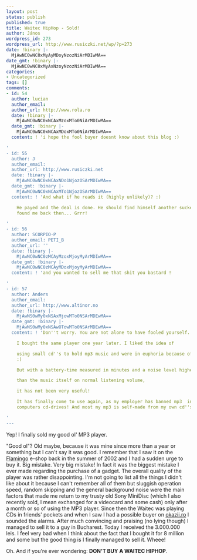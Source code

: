 ```yaml
---
layout: post
status: publish
published: true
title: Waitec HipHop - Sold!
author: János
wordpress_id: 273
wordpress_url: http://www.rusiczki.net/wp/?p=273
date: !binary |-
  MjAwNC0wNC0xMyAyMDoyNzozNiArMDIwMA==
date_gmt: !binary |-
  MjAwNC0wNC0xMyAxNzoyNzozNiArMDIwMA==
categories:
- Uncategorized
tags: []
comments:
- id: 54
  author: lucian
  author_email: 
  author_url: http://www.rola.ro
  date: !binary |-
    MjAwNC0wNC0xNCAxMzoxMTo0NiArMDIwMA==
  date_gmt: !binary |-
    MjAwNC0wNC0xNCAxMDoxMTo0NiArMDIwMA==
  content: ! 'i hope the fool buyer doesnt know about this blog :)

'
- id: 55
  author: J
  author_email: 
  author_url: http://www.rusiczki.net
  date: !binary |-
    MjAwNC0wNC0xNCAxNDo1NjozOSArMDIwMA==
  date_gmt: !binary |-
    MjAwNC0wNC0xNCAxMTo1NjozOSArMDIwMA==
  content: ! 'And what if he reads it (highly unlikely)? :)

    He payed and the deal is done. He should find himself another sucker as Flamingo
    found me back then... Grrr!

'
- id: 56
  author: SCORPIO-P
  author_email: PETI_B
  author_url: ''
  date: !binary |-
    MjAwNC0wNC0zMCAyMzoxMjoyMyArMDIwMA==
  date_gmt: !binary |-
    MjAwNC0wNC0zMCAyMDoxMjoyMyArMDIwMA==
  content: ! 'and you wanted to sell me that shit you bastard !

'
- id: 57
  author: Anders
  author_email: 
  author_url: http://www.altinor.no
  date: !binary |-
    MjAwNS0wMy0xNSAxMjowMTo0NSArMDEwMA==
  date_gmt: !binary |-
    MjAwNS0wMy0xNSAwOTowMTo0NSArMDEwMA==
  content: ! 'Don''t worry. You are not alone to have fooled yourself.

    I bought the same player one year later. I liked the idea of

    using small cd''s to hold mp3 music and were in euphoria because of a job assignment
    :)

    But with a battery-time measured in minutes and a noise level higher

    than the music itself on normal listening volume,

    it has not been very useful!

    It has finally come to use again, as my employer has banned mp3  in our office
    computers cd-drives! And most my mp3 is self-made from my own cd''s anyway!

'
---
```

<p>Yep! I finally sold my good ol' MP3 player.</p>
<p>"Good ol"? Old maybe, because it was mine since more than a year or something but I can't say it was good. I remember that I saw it on the <a href="http://www.flamingo.ro">Flamingo</a> e-shop back in the summer of 2002 and I had a sudden urge to buy it. Big mistake. Very big mistake! In fact it was the biggest mistake I ever made regarding the purchase of a gadget. The overall quality of the player was rather disappointing. I'm not going to list all the things I didn't like about it because I can't remember all of them but sluggish operation speed, random skipping and the general background noise were the main factors that made me return to my trusty old Sony MiniDisc (which I also recently sold, I mean exchanged for a videocard and some cash) only after a month or so of using the MP3 player. Since then the Waitec was playing CDs in friends' pockets and when I saw I had a possible buyer on <a href="http://www.okazii.ro/catalog/view_item.php3?LotID=423462">okazii.ro</a> I sounded the alarms. After much convincing and praising (no lying though) I managed to sell it to a guy in Bucharest. Today I received the 3.000.000 leis. I feel very bad when I think about the fact that I bought it for 8 million and some but the good thing is I finally managed to sell it. Wheee!</p>
<p>Oh. And if you're ever wondering: <b>DON'T BUY A WAITEC HIPHOP</b>.</p>

